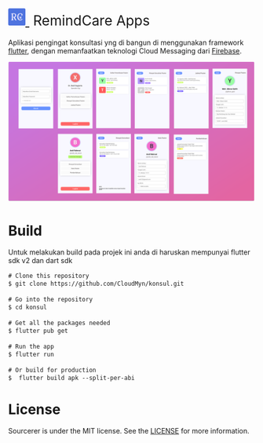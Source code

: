 <h1 style="font-weight:normal">
  <a href="javascript: void(0)">
    <img src=/images/Logo.png alt="Sourcerer" width=35>
  </a>
  &nbsp;RemindCare Apps&nbsp;
</h1>

Aplikasi pengingat konsultasi yng di bangun di menggunakan framework [flutter](https://github.com/flutter/flutter), dengan memanfaatkan teknologi Cloud Messaging dari [Firebase](https://firebase.google.com/).
<br>

<p align="center">
  <img alt="sergey" src="/images/Design.svg">
</p>

Build
=====
Untuk melakukan build pada projek ini anda di haruskan mempunyai flutter sdk v2 dan dart sdk

```
# Clone this repository
$ git clone https://github.com/CloudMyn/konsul.git

# Go into the repository
$ cd konsul

# Get all the packages needed
$ flutter pub get

# Run the app
$ flutter run

# Or build for production
$  flutter build apk --split-per-abi
```

License
=======
Sourcerer is under the MIT license. See the [LICENSE](https://github.com/sourcerer-io/sourcerer-app/blob/develop/LICENSE.md) for more information.
